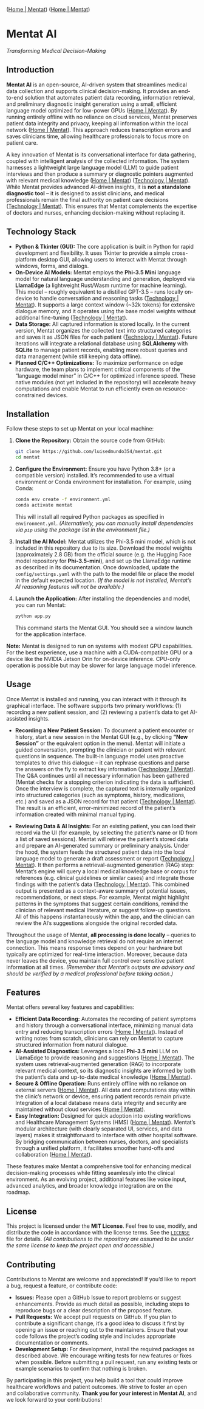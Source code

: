 ([Home | Mentat](https://luisedmundo354.github.io/mentat_website/#:~:text=Mentat%3A%20Transforming%20Medical%20Decision)) ([Home | Mentat](https://luisedmundo354.github.io/mentat_website/))  
# Mentat AI  
*Transforming Medical Decision-Making*  

## Introduction  
**Mentat AI** is an open-source, AI-driven system that streamlines medical data collection and supports clinical decision-making. It provides an end-to-end solution that automates patient data recording, information retrieval, and preliminary diagnostic insight generation using a small, efficient language model optimized for low-power GPUs ([Home | Mentat](https://luisedmundo354.github.io/mentat_website/#:~:text=Healthcare%20professionals%20manage%20the%20complex,power%20GPUs)). By running entirely offline with no reliance on cloud services, Mentat preserves patient data integrity and privacy, keeping all information within the local network ([Home | Mentat](https://luisedmundo354.github.io/mentat_website/#:~:text=This%20approach%20ensures%20secure%2C%20offline,servers%2C%20preserving%20patient%20data%20integrity)). This approach reduces transcription errors and saves clinicians time, allowing healthcare professionals to focus more on patient care.  

A key innovation of Mentat is its conversational interface for data gathering, coupled with intelligent analysis of the collected information. The system harnesses a lightweight large language model (LLM) to guide patient interviews and then produce a summary or diagnostic pointers augmented with relevant medical knowledge ([Home | Mentat](https://luisedmundo354.github.io/mentat_website/#:~:text=patient%20data%2C%20relying%20on%20systems,power%20GPUs)) ([Technology | Mentat](https://luisedmundo354.github.io/mentat_website/technology/#:~:text=1.%20Structured%20Data%20Retrieval%20,Augmented%20Generation%20%28RAG)). While Mentat provides advanced AI-driven insights, it is **not a standalone diagnostic tool** – it is designed to assist clinicians, and medical professionals remain the final authority on patient care decisions ([Technology | Mentat](https://luisedmundo354.github.io/mentat_website/technology/#:~:text=,on%20patient%20care%20and%20decisions)). This ensures that Mentat complements the expertise of doctors and nurses, enhancing decision-making without replacing it.  

## Technology Stack  
- **Python & Tkinter (GUI):** The core application is built in Python for rapid development and flexibility. It uses Tkinter to provide a simple cross-platform desktop GUI, allowing users to interact with Mentat through windows, forms, and dialogs.  
- **On-Device AI Models:** Mentat employs the **Phi-3.5 Mini** language model for natural language understanding and generation, deployed via **LlamaEdge** (a lightweight Rust/Wasm runtime for machine learning). This model – roughly equivalent to a distilled GPT-3.5 – runs locally on-device to handle conversation and reasoning tasks ([Technology | Mentat](https://luisedmundo354.github.io/mentat_website/technology/#:~:text=Mentat%20uses%20Phi%203,handle%20natural%20language%20tasks%20efficiently)). It supports a large context window (~32k tokens) for extensive dialogue memory, and it operates using the base model weights without additional fine-tuning ([Technology | Mentat](https://luisedmundo354.github.io/mentat_website/technology/#:~:text=,until%20it%20completes%20the%20data)).  
- **Data Storage:** All captured information is stored locally. In the current version, Mentat organizes the collected text into structured categories and saves it as JSON files for each patient ([Technology | Mentat](https://luisedmundo354.github.io/mentat_website/technology/#:~:text=3,retrieval%20and%20parsing%20later%20on)). Future iterations will integrate a relational database using **SQLAlchemy** with **SQLite** to manage patient records, enabling more robust queries and data management (while still keeping data offline).  
- **Planned C/C++ Optimizations:** To maximize performance on edge hardware, the team plans to implement critical components of the “language model miner” in C/C++ for optimized inference speed. These native modules (not yet included in the repository) will accelerate heavy computations and enable Mentat to run efficiently even on resource-constrained devices.  

## Installation  
Follow these steps to set up Mentat on your local machine:  

1. **Clone the Repository:** Obtain the source code from GitHub:  
   ```bash
   git clone https://github.com/luisedmundo354/mentat.git 
   cd mentat
   ```  

2. **Configure the Environment:** Ensure you have Python 3.8+ (or a compatible version) installed. It’s recommended to use a virtual environment or Conda environment for installation. For example, using Conda:  
   ```bash
   conda env create -f environment.yml  
   conda activate mentat  
   ```  
   This will install all required Python packages as specified in `environment.yml`. *(Alternatively, you can manually install dependencies via `pip` using the package list in the environment file.)*  

3. **Install the AI Model:** Mentat utilizes the Phi-3.5 mini model, which is not included in this repository due to its size. Download the model weights (approximately 2.8 GB) from the official source (e.g. the Hugging Face model repository for **Phi-3.5-mini**), and set up the LlamaEdge runtime as described in its documentation. Once downloaded, update the `config/settings.yaml` with the path to the model file or place the model in the default expected location. *(If the model is not installed, Mentat’s AI reasoning features will not be available.)*  

4. **Launch the Application:** After installing the dependencies and model, you can run Mentat:  
   ```bash
   python app.py
   ```  
   This command starts the Mentat GUI. You should see a window launch for the application interface.  

**Note:** Mentat is designed to run on systems with modest GPU capabilities. For the best experience, use a machine with a CUDA-compatible GPU or a device like the NVIDIA Jetson Orin for on-device inference. CPU-only operation is possible but may be slower for large language model inference.  

## Usage  
Once Mentat is installed and running, you can interact with it through its graphical interface. The software supports two primary workflows: (1) recording a new patient session, and (2) reviewing a patient’s data to get AI-assisted insights.  

- **Recording a New Patient Session:** To document a patient encounter or history, start a new session in the Mentat GUI (e.g., by clicking **“New Session”** or the equivalent option in the menu). Mentat will initiate a guided conversation, prompting the clinician or patient with relevant questions in sequence. The built-in language model uses proactive templates to drive this dialogue – it can rephrase questions and parse the answers on the fly to extract key information ([Technology | Mentat](https://luisedmundo354.github.io/mentat_website/technology/#:~:text=,information%20is%20gathered%E2%80%94the%20conversation%20concludes)). The Q&A continues until all necessary information has been gathered (Mentat checks for a stopping criterion indicating the data is sufficient). Once the interview is complete, the captured text is internally organized into structured categories (such as symptoms, history, medications, etc.) and saved as a JSON record for that patient ([Technology | Mentat](https://luisedmundo354.github.io/mentat_website/technology/#:~:text=3,retrieval%20and%20parsing%20later%20on)). The result is an efficient, error-minimized record of the patient’s information created with minimal manual typing.  

- **Reviewing Data & AI Insights:** For an existing patient, you can load their record via the UI (for example, by selecting the patient’s name or ID from a list of saved sessions). Mentat will retrieve the patient’s stored data and prepare an AI-generated summary or preliminary analysis. Under the hood, the system feeds the structured patient data into the local language model to generate a draft assessment or report ([Technology | Mentat](https://luisedmundo354.github.io/mentat_website/technology/#:~:text=1.%20Structured%20Data%20Retrieval%20,Augmented%20Generation%20%28RAG)). It then performs a retrieval-augmented generation (RAG) step: Mentat’s engine will query a local medical knowledge base or corpus for references (e.g. clinical guidelines or similar cases) and integrate those findings with the patient’s data ([Technology | Mentat](https://luisedmundo354.github.io/mentat_website/technology/#:~:text=,common%20treatments%2C%20or%20cautionary%20notes)). This combined output is presented as a context-aware summary of potential issues, recommendations, or next steps. For example, Mentat might highlight patterns in the symptoms that suggest certain conditions, remind the clinician of relevant medical literature, or suggest follow-up questions. All of this happens instantaneously within the app, and the clinician can review the AI’s suggestions alongside the original recorded data.  

Throughout the usage of Mentat, **all processing is done locally** – queries to the language model and knowledge retrieval do not require an internet connection. This means response times depend on your hardware but typically are optimized for real-time interaction. Moreover, because data never leaves the device, you maintain full control over sensitive patient information at all times. *(Remember that Mentat’s outputs are advisory and should be verified by a medical professional before taking action.)*  

## Features  
Mentat offers several key features and capabilities:  

- **Efficient Data Recording:** Automates the recording of patient symptoms and history through a conversational interface, minimizing manual data entry and reducing transcription errors ([Home | Mentat](https://luisedmundo354.github.io/mentat_website/#:~:text=1.%20Efficient%20Data%20Recording%20,Assisted%20Diagnostics)). Instead of writing notes from scratch, clinicians can rely on Mentat to capture structured information from natural dialogue.  
- **AI-Assisted Diagnostics:** Leverages a local **Phi-3.5 mini** LLM on LlamaEdge to provide reasoning and suggestions ([Home | Mentat](https://luisedmundo354.github.io/mentat_website/#:~:text=2.%20AI,aware%20insights)). The system uses retrieval-augmented generation (RAG) to incorporate relevant medical context, so its diagnostic insights are informed by both the patient’s data and up-to-date medical knowledge ([Home | Mentat](https://luisedmundo354.github.io/mentat_website/#:~:text=2.%20AI,aware%20insights)).  
- **Secure & Offline Operation:** Runs entirely offline with no reliance on external servers ([Home | Mentat](https://luisedmundo354.github.io/mentat_website/#:~:text=insights,ensures%20privacy%20and%20data%20integrity)). All data and computations stay within the clinic’s network or device, ensuring patient records remain private. Integration of a local database means data integrity and security are maintained without cloud services ([Home | Mentat](https://luisedmundo354.github.io/mentat_website/#:~:text=insights,ensures%20privacy%20and%20data%20integrity)).  
- **Easy Integration:** Designed for quick adoption into existing workflows and Healthcare Management Systems (HMS) ([Home | Mentat](https://luisedmundo354.github.io/mentat_website/#:~:text=4.%20Easy%20Integration%20,between%20nurses%2C%20doctors%2C%20and%20specialists)). Mentat’s modular architecture (with clearly separated UI, services, and data layers) makes it straightforward to interface with other hospital software. By bridging communication between nurses, doctors, and specialists through a unified platform, it facilitates smoother hand-offs and collaboration ([Home | Mentat](https://luisedmundo354.github.io/mentat_website/#:~:text=4.%20Easy%20Integration%20,between%20nurses%2C%20doctors%2C%20and%20specialists)).  

These features make Mentat a comprehensive tool for enhancing medical decision-making processes while fitting seamlessly into the clinical environment. As an evolving project, additional features like voice input, advanced analytics, and broader knowledge integration are on the roadmap.  

## License  
This project is licensed under the **MIT License**. Feel free to use, modify, and distribute the code in accordance with the license terms. See the [`LICENSE`](./LICENSE) file for details. *(All contributions to the repository are assumed to be under the same license to keep the project open and accessible.)*  

## Contributing  
Contributions to Mentat are welcome and appreciated! If you’d like to report a bug, request a feature, or contribute code:  

- **Issues:** Please open a GitHub Issue to report problems or suggest enhancements. Provide as much detail as possible, including steps to reproduce bugs or a clear description of the proposed feature.  
- **Pull Requests:** We accept pull requests on GitHub. If you plan to contribute a significant change, it’s a good idea to discuss it first by opening an issue or reaching out to the maintainers. Ensure that your code follows the project’s coding style and includes appropriate documentation or comments.  
- **Development Setup:** For development, install the required packages as described above. We encourage writing tests for new features or fixes when possible. Before submitting a pull request, run any existing tests or example scenarios to confirm that nothing is broken.  

By participating in this project, you help build a tool that could improve healthcare workflows and patient outcomes. We strive to foster an open and collaborative community. **Thank you for your interest in Mentat AI**, and we look forward to your contributions!